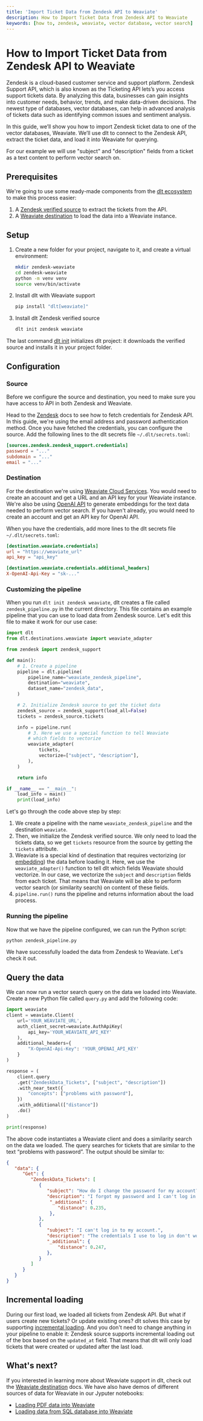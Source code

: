 ```yaml
---
title: 'Import Ticket Data from Zendesk API to Weaviate'
description: How to Import Ticket Data from Zendesk API to Weaviate
keywords: [how to, zendesk, weaviate, vector database, vector search]
---
```


# How to Import Ticket Data from Zendesk API to Weaviate

Zendesk is a cloud-based customer service and support platform. Zendesk Support API, which is also known as the Ticketing API lets’s you access support tickets data. By analyzing this data, businesses can gain insights into customer needs, behavior, trends, and make data-driven decisions. The newest type of databases, vector databases, can help in advanced analysis of tickets data such as identifying common issues and sentiment analysis.

In this guide, we’ll show you how to import Zendesk ticket data to one of the vector databases, Weaviate. We’ll use dlt to connect to the Zendesk API, extract the ticket data, and load it into Weaviate for querying.

For our example we will use "subject" and "description" fields from a ticket as a text content to perform vector search on.

## Prerequisites

We're going to use some ready-made components from the [dlt ecosystem](https://dlthub.com/docs/dlt-ecosystem) to make this process easier:

1. A [Zendesk verified source](../dlt-ecosystem/verified-sources/zendesk.md) to extract the tickets from the API.
2. A [Weaviate destination](../dlt-ecosystem/destinations/weaviate.md) to load the data into a Weaviate instance.

## Setup

1. Create a new folder for your project, navigate to it, and create a virtual environment:

    ```bash
    mkdir zendesk-weaviate
    cd zendesk-weaviate
    python -m venv venv
    source venv/bin/activate
    ```
2. Install dlt with Weaviate support

    ```bash
    pip install "dlt[weaviate]"
    ```

3. Install dlt Zendesk verified source

    ```bash
    dlt init zendesk weaviate
    ```

The last command [dlt init](../reference/command-line-interface#dlt-init) initializes dlt project: it downloads the verified source and installs it in your project folder.

## Configuration

### Source

Before we configure the source and destination, you need to make sure you have access to API in both Zendesk and Weaviate.

Head to the [Zendesk](../dlt-ecosystem/verified-sources/zendesk.md) docs to see how to fetch credentials for Zendesk API. In this guide, we're using the email address and password authentication method. Once you have fetched the credentials, you can configure the source. Add the following lines to the dlt secrets file `~/.dlt/secrets.toml`:

```toml
[sources.zendesk.zendesk_support.credentials]
password = "..."
subdomain = "..."
email = "..."
```

### Destination

For the destination we're using [Weaviate Cloud Services](https://console.weaviate.cloud/). You would need to create an account and get a URL and an API key for your Weaviate instance. We're also be using [OpenAI API](https://platform.openai.com/) to generate embeddings for the text data needed to perform vector search. If you haven't already, you would need to create an account and get an API key for OpenAI API.

When you have the credentials, add more lines to the dlt secrets file `~/.dlt/secrets.toml`:

```toml
[destination.weaviate.credentials]
url = "https://weaviate_url"
api_key = "api_key"

[destination.weaviate.credentials.additional_headers]
X-OpenAI-Api-Key = "sk-..."
```

### Customizing the pipeline

When you run `dlt init zendesk weaviate`, dlt creates a file called `zendesk_pipeline.py` in the current directory. This file contains an example pipeline that you can use to load data from Zendesk source. Let's edit this file to make it work for our use case:

```python
import dlt
from dlt.destinations.weaviate import weaviate_adapter

from zendesk import zendesk_support

def main():
    # 1. Create a pipeline
    pipeline = dlt.pipeline(
        pipeline_name="weaviate_zendesk_pipeline",
        destination="weaviate",
        dataset_name="zendesk_data",
    )

    # 2. Initialize Zendesk source to get the ticket data
    zendesk_source = zendesk_support(load_all=False)
    tickets = zendesk_source.tickets

    info = pipeline.run(
        # 3. Here we use a special function to tell Weaviate
        # which fields to vectorize
        weaviate_adapter(
            tickets,
            vectorize=["subject", "description"],
        ),
    )

    return info

if __name__ == "__main__":
    load_info = main()
    print(load_info)
```

Let's go through the code above step by step:

1. We create a pipeline with the name `weaviate_zendesk_pipeline` and the destination `weaviate`.
2. Then, we initialize the Zendesk verified source. We only need to load the tickets data, so we get `tickets` resource from the source by getting the `tickets` attribute.
3. Weaviate is a special kind of destination that requires vectorizing (or [embedding](https://en.wikipedia.org/wiki/Word_embedding)) the data before loading it. Here, we use the `weaviate_adapter()` function to tell dlt which fields Weaviate should vectorize. In our case, we vectorize the `subject` and `description` fields from each ticket. That means that Weaviate will be able to perform vector search (or similarity search) on content of these fields.
4. `pipeline.run()` runs the pipeline and returns information about the load process.

### Running the pipeline

Now that we have the pipeline configured, we can run the Python script:

```bash
python zendesk_pipeline.py
```

We have successfully loaded the data from Zendesk to Weaviate. Let's check it out.

## Query the data

We can now run a vector search query on the data we loaded into Weaviate. Create a new Python file called `query.py` and add the following code:

```python
import weaviate
client = weaviate.Client(
    url='YOUR_WEAVIATE_URL',
    auth_client_secret=weaviate.AuthApiKey(
        api_key='YOUR_WEAVIATE_API_KEY'
    ),
    additional_headers={
        "X-OpenAI-Api-Key": 'YOUR_OPENAI_API_KEY'
    }
)

response = (
    client.query
    .get("ZendeskData_Tickets", ["subject", "description"])
    .with_near_text({
        "concepts": ["problems with password"],
    })
    .with_additional(["distance"])
    .do()
)

print(response)
```

The above code instantiates a Weaviate client and does a similarity search on the data we loaded. The query searches for tickets that are similar to the text “problems with password”. The output should be similar to:

```json
{
   "data": {
      "Get": {
         "ZendeskData_Tickets": [
            {
               "subject": "How do I change the password for my account?",
               "description": "I forgot my password and I can't log in.",
                "_additional": {
                   "distance": 0.235,
                },
            },
            {
               "subject": "I can't log in to my account.",
               "description": "The credentials I use to log in don't work.",
               "_additional": {
                   "distance": 0.247,
               },
            }
         ]
      }
   }
}
```

## Incremental loading

During our first load, we loaded all tickets from Zendesk API. But what if users create new tickets? Or update existing ones? dlt solves this case by supporting [incremental loading](../general-usage/incremental-loading.md). And you don't need to change anything in your pipeline to enable it: Zendesk source supports incremental loading out of the box based on the `updated_at` field. That means that dlt will only load tickets that were created or updated after the last load.

## What's next?

If you interested in learning more about Weaviate support in dlt, check out the [Weaviate destination](../dlt-ecosystem/destinations/weaviate.md) docs. We have also have demos of different sources of data for Weaviate in our Jyputer notebooks:

- [Loading PDF data into Weaviate](https://github.com/dlt-hub/dlt_demos/blob/main/pdf_to_weaviate.ipynb)
- [Loading data from SQL database into Weaviate](https://github.com/dlt-hub/dlt_demos/blob/main/sql_to_weaviate.ipynb)
